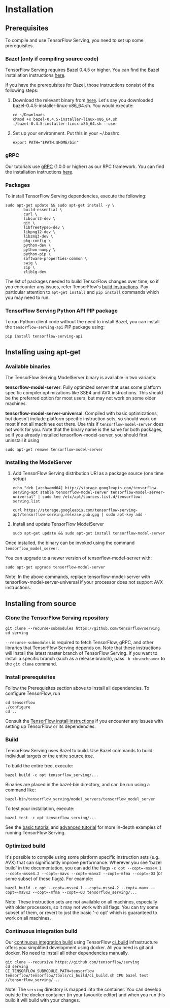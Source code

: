 # Installation

## Prerequisites

To compile and use TensorFlow Serving, you need to set up some prerequisites.

### Bazel (only if compiling source code)

TensorFlow Serving requires Bazel 0.4.5 or higher. You can find the Bazel
installation instructions [here](http://bazel.build/docs/install.html).

If you have the prerequisites for Bazel, those instructions consist of the
following steps:

1.  Download the relevant binary from
    [here](https://github.com/bazelbuild/bazel/releases).
    Let's say you downloaded bazel-0.4.5-installer-linux-x86_64.sh. You would
    execute:

    ```shell
    cd ~/Downloads
    chmod +x bazel-0.4.5-installer-linux-x86_64.sh
    ./bazel-0.4.5-installer-linux-x86_64.sh --user
    ```

2.  Set up your environment. Put this in your ~/.bashrc.

    ```shell
    export PATH="$PATH:$HOME/bin"
    ```

### gRPC

Our tutorials use [gRPC](http://www.grpc.io) (1.0.0 or higher) as our RPC
framework. You can find the installation instructions
[here](https://github.com/grpc/grpc/tree/master/src/python/grpcio).

### Packages

To install TensorFlow Serving dependencies, execute the following:

```shell
sudo apt-get update && sudo apt-get install -y \
        build-essential \
        curl \
        libcurl3-dev \
        git \
        libfreetype6-dev \
        libpng12-dev \
        libzmq3-dev \
        pkg-config \
        python-dev \
        python-numpy \
        python-pip \
        software-properties-common \
        swig \
        zip \
        zlib1g-dev
```

The list of packages needed to build TensorFlow changes over time, so if you
encounter any issues, refer TensorFlow's [build
instructions](https://www.tensorflow.org/install/install_sources). Pay
particular attention to `apt-get install` and `pip install` commands which you
may need to run.

### TensorFlow Serving Python API PIP package

To run Python client code without the need to install Bazel, you can install
the `tensorflow-serving-api` PIP package using:

```shell
pip install tensorflow-serving-api
```

## Installing using apt-get

### Available binaries

The TensorFlow Serving ModelServer binary is available in two variants:

**tensorflow-model-server**: Fully optimized server that uses some platform
specific compiler optimizations like SSE4 and AVX instructions. This should be
the preferred option for most users, but may not work on some older machines.

**tensorflow-model-server-universal**: Compiled with basic optimizations, but
doesn't include platform specific instruction sets, so should work on most if
not all machines out there. Use this if `tensorflow-model-server` does not work
for you. Note that the binary name is the same for both packages, so if you
already installed tensorflow-model-server, you should first uninstall it using

```shell
sudo apt-get remove tensorflow-model-server
```

### Installing the ModelServer

1.  Add TensorFlow Serving distribution URI as a package source (one time setup)

    ```shell
    echo "deb [arch=amd64] http://storage.googleapis.com/tensorflow-serving-apt stable tensorflow-model-server tensorflow-model-server-universal" | sudo tee /etc/apt/sources.list.d/tensorflow-serving.list

    curl https://storage.googleapis.com/tensorflow-serving-apt/tensorflow-serving.release.pub.gpg | sudo apt-key add -
    ```

2.  Install and update TensorFlow ModelServer

    ```shell
    sudo apt-get update && sudo apt-get install tensorflow-model-server
    ```

Once installed, the binary can be invoked using the command `tensorflow_model_server`.

You can upgrade to a newer version of tensorflow-model-server with:

```shell
sudo apt-get upgrade tensorflow-model-server
```

Note: In the above commands, replace tensorflow-model-server with
tensorflow-model-server-universal if your processor does not support AVX
instructions.

## Installing from source

### Clone the TensorFlow Serving repository

```shell
git clone --recurse-submodules https://github.com/tensorflow/serving
cd serving
```

`--recurse-submodules` is required to fetch TensorFlow, gRPC, and other
libraries that TensorFlow Serving depends on. Note that these instructions
will install the latest master branch of TensorFlow Serving. If you want to
install a specific branch (such as a release branch), pass `-b <branchname>`
to the `git clone` command.

### Install prerequisites

Follow the Prerequisites section above to install all dependencies.
To configure TensorFlow, run

```shell
cd tensorflow
./configure
cd ..
```

Consult the
[TensorFlow install instructions](https://www.tensorflow.org/install/)
if you encounter any issues with setting up TensorFlow or its dependencies.


### Build

TensorFlow Serving uses Bazel to build. Use Bazel commands to build individual
targets or the entire source tree.

To build the entire tree, execute:

```shell
bazel build -c opt tensorflow_serving/...
```

Binaries are placed in the bazel-bin directory, and can be run using a command
like:

```shell
bazel-bin/tensorflow_serving/model_servers/tensorflow_model_server
```

To test your installation, execute:

```shell
bazel test -c opt tensorflow_serving/...
```

See the [basic tutorial](serving_basic.md) and [advanced tutorial](serving_advanced.md)
for more in-depth examples of running TensorFlow Serving.

### Optimized build

It's possible to compile using some platform specific instruction sets (e.g.
AVX) that can significantly improve performance. Wherever you see 'bazel build'
in the documentation, you can add the flags `-c opt --copt=-msse4.1
--copt=-msse4.2 --copt=-mavx --copt=-mavx2 --copt=-mfma --copt=-O3` (or some
subset of these flags). For example:

```shell
bazel build -c opt --copt=-msse4.1 --copt=-msse4.2 --copt=-mavx --copt=-mavx2 --copt=-mfma --copt=-O3 tensorflow_serving/...
```

Note: These instruction sets are not available on all machines, especially with
older processors, so it may not work with all flags. You can try some subset of
them, or revert to just the basic '-c opt' which is guaranteed to work on all
machines.

### Continuous integration build

Our [continuous integration build](http://ci.tensorflow.org/view/Serving/job/serving-master-cpu/)
using TensorFlow [ci_build](https://github.com/tensorflow/tensorflow/tree/master/tensorflow/tools/ci_build)
infrastructure offers you simplified development using docker. All you need is
git and docker. No need to install all other dependencies manually.

```shell
git clone --recursive https://github.com/tensorflow/serving
cd serving
CI_TENSORFLOW_SUBMODULE_PATH=tensorflow tensorflow/tensorflow/tools/ci_build/ci_build.sh CPU bazel test //tensorflow_serving/...
```

Note: The `serving` directory is mapped into the container. You can develop
outside the docker container (in your favourite editor) and when you run this
build it will build with your changes.
